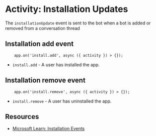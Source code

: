 # Activity: Installation Updates


The `installationUpdate` event is sent to the bot when a bot is added or removed from a conversation thread

## Installation add event

```
    app.on('install.add', async ({ activity }) > {});
```

*   `install.add` - A user has installed the app.

## Installation remove event

```
    app.on('install.remove', async ({ activity }) > {});
```

*   `install.remove` - A user has uninstalled the app.

## Resources

*   [Microsoft Learn: Installation Events](https://learn.microsoft.com/en-us/microsoftteams/platform/bots/how-to/conversations/subscribe-to-conversation-events#installation-update-event)